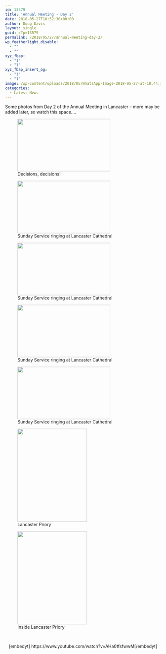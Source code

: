 ```yaml
---
id: 13579
title: 'Annual Meeting - Day 2'
date: 2018-05-27T10:52:30+00:00
author: Doug Davis
layout: single
guid: /?p=13579
permalink: /2018/05/27/annual-meeting-day-2/
wp_featherlight_disable:
  - ""
  - ""
xyz_fbap:
  - "1"
  - "1"
xyz_fbap_insert_og:
  - "1"
  - "1"
image: /wp-content/uploads/2018/05/WhatsApp-Image-2018-05-27-at-10.44.13.jpeg
categories:
  - Latest News
---
```

Some photos from Day 2 of the Annual Meeting in Lancaster – more may be added later, so watch this space….

<div id='gallery-3' class='gallery galleryid-13579 gallery-columns-3 gallery-size-medium'>
  <figure class='gallery-item'> 
  
  <div class='gallery-icon landscape'>
    <a href='https://cccbr.org.uk/wp-content/uploads/2018/05/IMAG0061.jpg'><img width="300" height="169" src="https://cccbr.org.uk/wp-content/uploads/2018/05/IMAG0061-300x169.jpg" class="attachment-medium size-medium" alt="" loading="lazy" aria-describedby="gallery-3-13581" srcset="https://cccbr.org.uk/wp-content/uploads/2018/05/IMAG0061-300x169.jpg 300w, https://cccbr.org.uk/wp-content/uploads/2018/05/IMAG0061-768x432.jpg 768w, https://cccbr.org.uk/wp-content/uploads/2018/05/IMAG0061-1024x576.jpg 1024w, https://cccbr.org.uk/wp-content/uploads/2018/05/IMAG0061-600x338.jpg 600w" sizes="(max-width: 300px) 100vw, 300px" /></a>
  </div><figcaption class='wp-caption-text gallery-caption' id='gallery-3-13581'> Decisions, decisions! </figcaption></figure><figure class='gallery-item'> 
  
  <div class='gallery-icon landscape'>
    <a href='https://cccbr.org.uk/wp-content/uploads/2018/05/IMAG0063.jpg'><img width="300" height="169" src="https://cccbr.org.uk/wp-content/uploads/2018/05/IMAG0063-300x169.jpg" class="attachment-medium size-medium" alt="" loading="lazy" aria-describedby="gallery-3-13582" srcset="https://cccbr.org.uk/wp-content/uploads/2018/05/IMAG0063-300x169.jpg 300w, https://cccbr.org.uk/wp-content/uploads/2018/05/IMAG0063-768x432.jpg 768w, https://cccbr.org.uk/wp-content/uploads/2018/05/IMAG0063-1024x576.jpg 1024w, https://cccbr.org.uk/wp-content/uploads/2018/05/IMAG0063-600x338.jpg 600w" sizes="(max-width: 300px) 100vw, 300px" /></a>
  </div><figcaption class='wp-caption-text gallery-caption' id='gallery-3-13582'> Sunday Service ringing at Lancaster Cathedral </figcaption></figure><figure class='gallery-item'> 
  
  <div class='gallery-icon landscape'>
    <a href='https://cccbr.org.uk/wp-content/uploads/2018/05/IMAG0064.jpg'><img width="300" height="169" src="https://cccbr.org.uk/wp-content/uploads/2018/05/IMAG0064-300x169.jpg" class="attachment-medium size-medium" alt="" loading="lazy" aria-describedby="gallery-3-13583" srcset="https://cccbr.org.uk/wp-content/uploads/2018/05/IMAG0064-300x169.jpg 300w, https://cccbr.org.uk/wp-content/uploads/2018/05/IMAG0064-768x432.jpg 768w, https://cccbr.org.uk/wp-content/uploads/2018/05/IMAG0064-1024x576.jpg 1024w, https://cccbr.org.uk/wp-content/uploads/2018/05/IMAG0064-600x338.jpg 600w" sizes="(max-width: 300px) 100vw, 300px" /></a>
  </div><figcaption class='wp-caption-text gallery-caption' id='gallery-3-13583'> Sunday Service ringing at Lancaster Cathedral </figcaption></figure><figure class='gallery-item'> 
  
  <div class='gallery-icon landscape'>
    <a href='https://cccbr.org.uk/wp-content/uploads/2018/05/IMAG0065.jpg'><img width="300" height="169" src="https://cccbr.org.uk/wp-content/uploads/2018/05/IMAG0065-300x169.jpg" class="attachment-medium size-medium" alt="" loading="lazy" aria-describedby="gallery-3-13584" srcset="https://cccbr.org.uk/wp-content/uploads/2018/05/IMAG0065-300x169.jpg 300w, https://cccbr.org.uk/wp-content/uploads/2018/05/IMAG0065-768x432.jpg 768w, https://cccbr.org.uk/wp-content/uploads/2018/05/IMAG0065-1024x576.jpg 1024w, https://cccbr.org.uk/wp-content/uploads/2018/05/IMAG0065-600x338.jpg 600w" sizes="(max-width: 300px) 100vw, 300px" /></a>
  </div><figcaption class='wp-caption-text gallery-caption' id='gallery-3-13584'> Sunday Service ringing at Lancaster Cathedral </figcaption></figure><figure class='gallery-item'> 
  
  <div class='gallery-icon landscape'>
    <a href='https://cccbr.org.uk/wp-content/uploads/2018/05/IMAG0066.jpg'><img width="300" height="169" src="https://cccbr.org.uk/wp-content/uploads/2018/05/IMAG0066-300x169.jpg" class="attachment-medium size-medium" alt="" loading="lazy" aria-describedby="gallery-3-13585" srcset="https://cccbr.org.uk/wp-content/uploads/2018/05/IMAG0066-300x169.jpg 300w, https://cccbr.org.uk/wp-content/uploads/2018/05/IMAG0066-768x432.jpg 768w, https://cccbr.org.uk/wp-content/uploads/2018/05/IMAG0066-1024x576.jpg 1024w, https://cccbr.org.uk/wp-content/uploads/2018/05/IMAG0066-600x338.jpg 600w" sizes="(max-width: 300px) 100vw, 300px" /></a>
  </div><figcaption class='wp-caption-text gallery-caption' id='gallery-3-13585'> Sunday Service ringing at Lancaster Cathedral </figcaption></figure><figure class='gallery-item'> 
  
  <div class='gallery-icon portrait'>
    <a href='https://cccbr.org.uk/wp-content/uploads/2018/05/WhatsApp-Image-2018-05-27-at-10.44.13.jpeg'><img width="225" height="300" src="https://cccbr.org.uk/wp-content/uploads/2018/05/WhatsApp-Image-2018-05-27-at-10.44.13-225x300.jpeg" class="attachment-medium size-medium" alt="" loading="lazy" aria-describedby="gallery-3-13586" srcset="https://cccbr.org.uk/wp-content/uploads/2018/05/WhatsApp-Image-2018-05-27-at-10.44.13-225x300.jpeg 225w, https://cccbr.org.uk/wp-content/uploads/2018/05/WhatsApp-Image-2018-05-27-at-10.44.13-768x1024.jpeg 768w, https://cccbr.org.uk/wp-content/uploads/2018/05/WhatsApp-Image-2018-05-27-at-10.44.13-300x400.jpeg 300w, https://cccbr.org.uk/wp-content/uploads/2018/05/WhatsApp-Image-2018-05-27-at-10.44.13-600x800.jpeg 600w, https://cccbr.org.uk/wp-content/uploads/2018/05/WhatsApp-Image-2018-05-27-at-10.44.13.jpeg 1200w" sizes="(max-width: 225px) 100vw, 225px" /></a>
  </div><figcaption class='wp-caption-text gallery-caption' id='gallery-3-13586'> Lancaster Priory </figcaption></figure><figure class='gallery-item'> 
  
  <div class='gallery-icon portrait'>
    <a href='https://cccbr.org.uk/wp-content/uploads/2018/05/WhatsApp-Image-2018-05-27-at-10.44.13_1.jpeg'><img width="225" height="300" src="https://cccbr.org.uk/wp-content/uploads/2018/05/WhatsApp-Image-2018-05-27-at-10.44.13_1-225x300.jpeg" class="attachment-medium size-medium" alt="" loading="lazy" aria-describedby="gallery-3-13587" srcset="https://cccbr.org.uk/wp-content/uploads/2018/05/WhatsApp-Image-2018-05-27-at-10.44.13_1-225x300.jpeg 225w, https://cccbr.org.uk/wp-content/uploads/2018/05/WhatsApp-Image-2018-05-27-at-10.44.13_1-768x1024.jpeg 768w, https://cccbr.org.uk/wp-content/uploads/2018/05/WhatsApp-Image-2018-05-27-at-10.44.13_1-300x400.jpeg 300w, https://cccbr.org.uk/wp-content/uploads/2018/05/WhatsApp-Image-2018-05-27-at-10.44.13_1-600x800.jpeg 600w, https://cccbr.org.uk/wp-content/uploads/2018/05/WhatsApp-Image-2018-05-27-at-10.44.13_1.jpeg 1200w" sizes="(max-width: 225px) 100vw, 225px" /></a>
  </div><figcaption class='wp-caption-text gallery-caption' id='gallery-3-13587'> Inside Lancaster Priory </figcaption></figure>
</div>

</br>

<p style="text-align: center;">
  [embedyt] https://www.youtube.com/watch?v=AHa0tfsfwwM[/embedyt]
</p>
